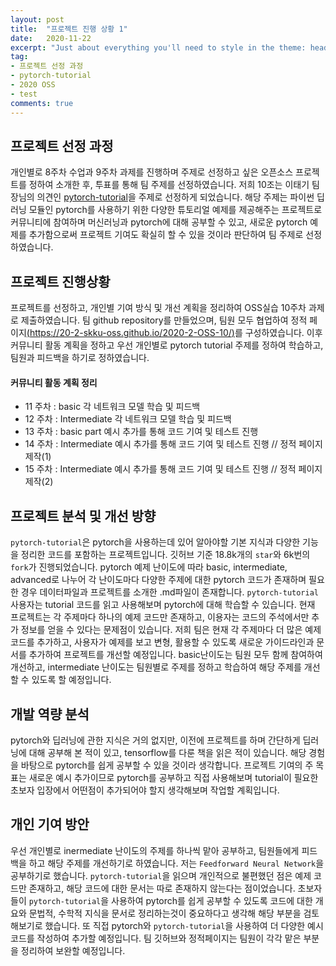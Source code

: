 ```yaml
---
layout: post
title:  "프로젝트 진행 상황 1"
date:   2020-11-22
excerpt: "Just about everything you'll need to style in the theme: headings, paragraphs, blockquotes, tables, code blocks, and more."
tag:
- 프로젝트 선정 과정
- pytorch-tutorial
- 2020 OSS
- test
comments: true
---
```


## 프로젝트 선정 과정

 개인별로 8주차 수업과 9주차 과제를 진행하며 주제로 선정하고 싶은 오픈소스 프로젝트를 정하여 소개한 후, 투표를 통해 팀 주제를 선정하였습니다. 저희 10조는 이태기 팀장님의 의견인 [pytorch-tutorial](https://github.com/yunjey/pytorch-tutorial)을 주제로 선정하게 되었습니다. 해당 주제는 파이썬 딥러닝 모듈인 pytorch를 사용하기 위한 다양한 튜토리얼 예제를 제공해주는 프로젝트로 커뮤니티에 참여하며 머신러닝과 pytorch에 대해 공부할 수 있고, 새로운 pytorch 예제를 추가함으로써 프로젝트 기여도 확실히 할 수 있을 것이라 판단하여 팀 주제로 선정하였습니다.

## 프로젝트 진행상황

 프로젝트를 선정하고, 개인별 기여 방식 및 개선 계획을 정리하여 OSS실습 10주차 과제로 제출하였습니다. 팀 github repository를 만들었으며, 팀원 모두 협업하여 정적 페이지[(https://20-2-skku-oss.github.io/2020-2-OSS-10/)](https://20-2-skku-oss.github.io/2020-2-OSS-10/)를 구성하였습니다.
 이후 커뮤니티 활동 계획을 정하고 우선 개인별로 pytorch tutorial 주제를 정하여 학습하고, 팀원과 피드백을 하기로 정하였습니다.
 

 #### 커뮤니티 활동 계획 정리
 * 11 주차 : basic 각 네트워크 모델 학습 및 피드백
 * 12 주차 : Intermediate 각 네트워크 모델 학습 및 피드백
 * 13 주차 : basic part 예시 추가를 통해 코드 기여 및 테스트 진행
 * 14 주차 : Intermediate 예시 추가를 통해 코드 기여 및 테스트 진행 // 정적 페이지 제작(1)
 * 15 주차 : Intermediate 예시 추가를 통해 코드 기여 및 테스트 진행 // 정적 페이지 제작(2)
 
## 프로젝트 분석 및 개선 방향
 
 `pytorch-tutorial`은 pytorch을 사용하는데 있어 알아야할 기본 지식과 다양한 기능을 정리한 코드를 포함하는 프로젝트입니다. 깃허브 기준 18.8k개의 `star`와 6k번의 `fork`가 진행되었습니다. 
 pytorch 예제 난이도에 따라 basic, intermediate, advanced로 나누어 각 난이도마다 다양한 주제에 대한 pytorch 코드가 존재하며 필요한 경우 데이터파일과 프로젝트를 소개한 .md파일이 존재합니다. `pytorch-tutorial` 사용자는 tutorial 코드를 읽고 사용해보며 pytorch에 대해 학습할 수 있습니다.
  현재 프로젝트는 각 주제마다 하나의 예제 코드만 존재하고, 이용자는 코드의 주석에서만 추가 정보를 얻을 수 있다는 문제점이 있습니다. 저희 팀은 현재 각 주제마다 더 많은 예제 코드를 추가하고, 사용자가 예제를 보고 변형, 활용할 수 있도록 새로운 가이드라인과 문서를 추가하여 프로젝트를 개선할 예정입니다.
  basic난이도는 팀원 모두 함께 참여하여 개선하고, intermediate 난이도는 팀원별로 주제를 정하고 학습하여 해당 주제를 개선할 수 있도록 할 예정입니다.
  
  
## 개발 역량 분석

 pytorch와 딥러닝에 관한 지식은 거의 없지만, 이전에 프로젝트를 하며 간단하게 딥러닝에 대해 공부해 본 적이 있고, tensorflow를 다룬 책을 읽은 적이 있습니다. 해당 경험을 바탕으로 pytorch를 쉽게 공부할 수 있을 것이라 생각합니다. 프로젝트 기여의 주 목표는 새로운 예시 추가이므로 pytorch를 공부하고 직접 사용해보며 tutorial이 필요한 초보자 입장에서 어떤점이 추가되어야 할지 생각해보며 작업할 계획입니다.
 
## 개인 기여 방안
 
 우선 개인별로 inermediate 난이도의 주제를 하나씩 맡아 공부하고, 팀원들에게 피드백을 하고 해당 주제를 개선하기로 하였습니다. 저는 `Feedforward Neural Network`을 공부하기로 했습니다.
 `pytorch-tutorial`을 읽으며 개인적으로 불편했던 점은 예제 코드만 존재하고, 해당 코드에 대한 문서는 따로 존재하지 않는다는 점이었습니다. 초보자들이 `pytorch-tutorial`을 사용하여 pytorch를 쉽게 공부할 수 있도록 코드에 대한 개요와 문법적, 수학적 지식을 문서로 정리하는것이 중요하다고 생각해 해당 부분을 검토해보기로 했습니다.
 또 직접 pytorch와 `pytorch-tutorial`을 사용하여 더 다양한 예시 코드를 작성하여 추가할 예정입니다.
 팀 깃허브와 정적페이지는 팀원이 각각 맡은 부분을 정리하여 보완할 예정입니다.
